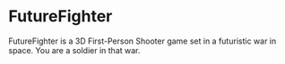 # FutureFighter
FutureFighter is a 3D First-Person Shooter game set in a futuristic war in space.
You are a soldier in that war. 
